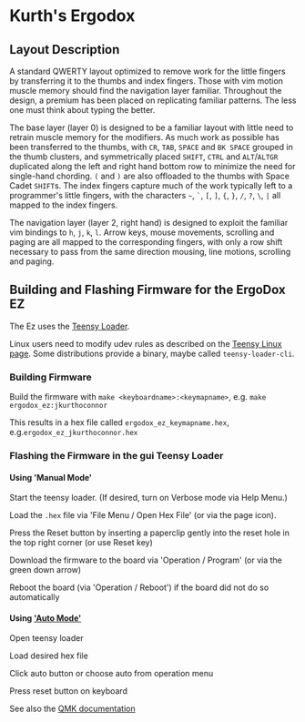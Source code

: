 # Kurth's Ergodox

## Layout Description

A standard QWERTY layout optimized to remove work for the little fingers by transferring it to the thumbs and index fingers. Those with vim motion muscle memory should find the navigation layer familiar. Throughout the design, a premium has been placed on replicating familiar patterns. The less one must think about typing the better.

The base layer (layer 0) is designed to be a familiar layout with little need to retrain muscle memory for the modifiers. As much work as possible has been transferred to the thumbs, with `CR`, `TAB`, `SPACE` and `BK SPACE` grouped in the thumb clusters, and symmetrically placed `SHIFT`, `CTRL` and `ALT`/`ALTGR` duplicated along the left and right hand bottom row to minimize the need for single-hand chording. `(` and `)` are also offloaded to the thumbs with Space Cadet `SHIFT`s. The index fingers capture much of the work typically left to a programmer's little fingers, with the characters `~`, `` ` ``, `[`, `]`, `{`, `}`, `/`, `?`, `\`, `|` all mapped to the index fingers.

The navigation layer (layer 2, right hand) is designed to exploit the familiar vim bindings to `h`, `j`, `k`, `l`. Arrow keys, mouse movements, scrolling and paging are all mapped to the corresponding fingers, with only a row shift necessary to pass from the same direction mousing, line motions, scrolling and paging.


## Building and Flashing Firmware for the ErgoDox EZ

The Ez uses the [Teensy Loader](https://www.pjrc.com/teensy/loader.html).

Linux users need to modify udev rules as described on the [Teensy
Linux page].  Some distributions provide a binary, maybe called
`teensy-loader-cli`.

[Teensy Linux page]: https://www.pjrc.com/teensy/loader_linux.html


### Building Firmware

Build the firmware with `make <keyboardname>:<keymapname>`, e.g. `make ergodox_ez:jkurthoconnor`

This results in a hex file called `ergodox_ez_keymapname.hex`, e.g.`ergodox_ez_jkurthoconnor.hex`


### Flashing the Firmware in the gui Teensy Loader

#### Using 'Manual Mode'

Start the teensy loader.  (If desired, turn on Verbose mode via Help Menu.)

Load the `.hex` file via 'File Menu / Open Hex File' (or via the page icon).

Press the Reset button by inserting a paperclip gently into the reset hole in the top right corner (or use Reset key)

Download the firmware to the board via 'Operation / Program' (or via the green down arrow)

Reboot the board (via 'Operation / Reboot') if the board did not do so automatically


#### Using ['Auto Mode'](https://www.youtube.com/watch?v=9PyiGUO9_KQ)

Open teensy loader

Load desired hex file

Click auto button or choose auto from operation menu

Press reset button on keyboard


See also the [QMK documentation](https://docs.qmk.fm/#/)
